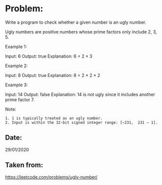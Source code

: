 # Problem:
Write a program to check whether a given number is an ugly number.

Ugly numbers are positive numbers whose prime factors only include 2, 3, 5.

Example 1:

Input: 6
Output: true
Explanation: 6 = 2 × 3

Example 2:

Input: 8
Output: true
Explanation: 8 = 2 × 2 × 2

Example 3:

Input: 14
Output: false 
Explanation: 14 is not ugly since it includes another prime factor 7.

Note:

    1. 1 is typically treated as an ugly number.
    2. Input is within the 32-bit signed integer range: [−231,  231 − 1].


## Date:
29/01/2020

## Taken from:
https://leetcode.com/problems/ugly-number/